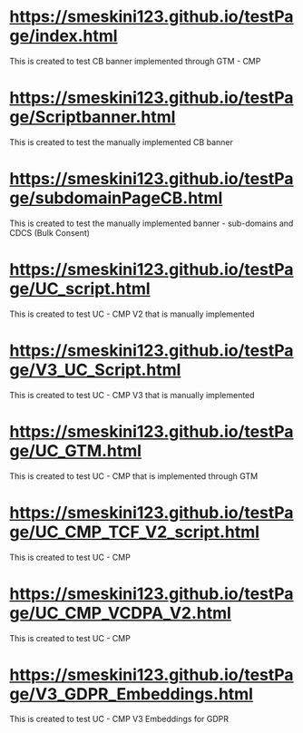 # https://smeskini123.github.io/testPage/index.html
This is created to test CB banner implemented through GTM - CMP

# https://smeskini123.github.io/testPage/Scriptbanner.html
This is created to test the manually implemented CB banner

# https://smeskini123.github.io/testPage/subdomainPageCB.html
This is created to test the manually implemented banner - sub-domains and CDCS (Bulk Consent)

# https://smeskini123.github.io/testPage/UC_script.html
This is created to test UC - CMP V2 that is manually implemented

# https://smeskini123.github.io/testPage/V3_UC_Script.html
This is created to test UC - CMP V3 that is manually implemented

# https://smeskini123.github.io/testPage/UC_GTM.html
This is created to test UC - CMP that is implemented through GTM

# https://smeskini123.github.io/testPage/UC_CMP_TCF_V2_script.html
This is created to test UC - CMP 

# https://smeskini123.github.io/testPage/UC_CMP_VCDPA_V2.html
This is created to test UC - CMP 

# https://smeskini123.github.io/testPage/V3_GDPR_Embeddings.html
This is created to test UC - CMP V3 Embeddings for GDPR 


